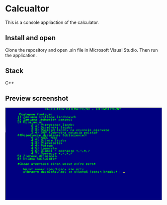 # Calcualtor

This is a console appliaction of the calculator.


## Install and open
Clone the repository and open .sln file in Microsoft Visual Studio. Then run the application.


## Stack
C++

## Preview screenshot
![App Screenshot](calculator_view.png)
